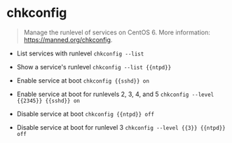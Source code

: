 # chkconfig
> Manage the runlevel of services on CentOS 6.
> More information: <https://manned.org/chkconfig>.

- List services with runlevel
`chkconfig --list`

- Show a service's runlevel
`chkconfig --list {{ntpd}}`

- Enable service at boot
`chkconfig {{sshd}} on`

- Enable service at boot for runlevels 2, 3, 4, and 5
`chkconfig --level {{2345}} {{sshd}} on`

- Disable service at boot
`chkconfig {{ntpd}} off`

- Disable service at boot for runlevel 3
`chkconfig --level {{3}} {{ntpd}} off`
